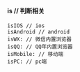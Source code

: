 #### is // 判断相关
```$xslt
isIOS // ios
isAndroid // android
isWX: // 微信内置浏览器
isQQ: // QQ年内置浏览器
isMobile: // 移动端
isPC: // pc端
```
